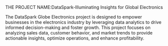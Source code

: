 THE PROJECT NAME:DataSpark-Illuminating Insights for Global Electronics


The DataSpark Globe Electronics project is designed to empower businesses in the electronics industry by leveraging data analytics to drive informed decision-making and foster growth. This project focuses on analyzing sales data, customer behavior, and market trends to provide actionable insights, optimize operations, and enhance profitability.

